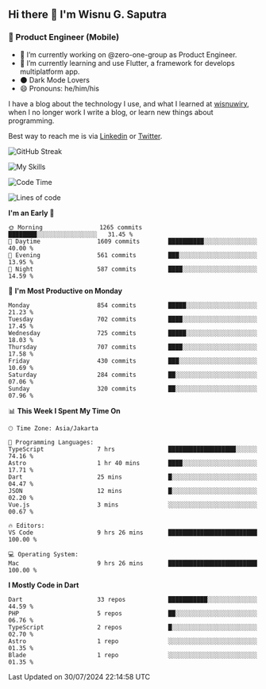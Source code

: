 ## Hi there 👋 I'm Wisnu G. Saputra

### :mobile_phone_off: Product Engineer (Mobile)

- 🔭 I’m currently working on @zero-one-group as Product Engineer.
- 🌱 I’m currently learning and use Flutter, a framework for develops multiplatform app.
- 🌑 Dark Mode Lovers
- 😄 Pronouns: he/him/his

I have a blog about the technology I use, and what I learned at [wisnuwiry](https://wisnuwiry.space/), when I no longer work I write a blog, or learn new things about programming.

Best way to reach me is via [Linkedin](https://www.linkedin.com/in/wisnu-saputra/) or [Twitter](https://twitter.com/wisnuwiry).

![GitHub Streak](https://streak-stats.demolab.com?user=wisnuwiry&theme=dark&hide_border=true)

![My Skills](https://skillicons.dev/icons?i=dart,flutter,kotlin,swift,go,js,css,neovim,git,linux&perline=5)

<!--START_SECTION:waka-->
![Code Time](http://img.shields.io/badge/Code%20Time-1%2C465%20hrs%2039%20mins-blue)

![Lines of code](https://img.shields.io/badge/From%20Hello%20World%20I%27ve%20Written-5.8%20million%20lines%20of%20code-blue)

**I'm an Early 🐤** 

```text
🌞 Morning                1265 commits        ████████░░░░░░░░░░░░░░░░░   31.45 % 
🌆 Daytime                1609 commits        ██████████░░░░░░░░░░░░░░░   40.00 % 
🌃 Evening                561 commits         ███░░░░░░░░░░░░░░░░░░░░░░   13.95 % 
🌙 Night                  587 commits         ████░░░░░░░░░░░░░░░░░░░░░   14.59 % 
```
📅 **I'm Most Productive on Monday** 

```text
Monday                   854 commits         █████░░░░░░░░░░░░░░░░░░░░   21.23 % 
Tuesday                  702 commits         ████░░░░░░░░░░░░░░░░░░░░░   17.45 % 
Wednesday                725 commits         █████░░░░░░░░░░░░░░░░░░░░   18.03 % 
Thursday                 707 commits         ████░░░░░░░░░░░░░░░░░░░░░   17.58 % 
Friday                   430 commits         ███░░░░░░░░░░░░░░░░░░░░░░   10.69 % 
Saturday                 284 commits         ██░░░░░░░░░░░░░░░░░░░░░░░   07.06 % 
Sunday                   320 commits         ██░░░░░░░░░░░░░░░░░░░░░░░   07.96 % 
```


📊 **This Week I Spent My Time On** 

```text
🕑︎ Time Zone: Asia/Jakarta

💬 Programming Languages: 
TypeScript               7 hrs               ███████████████████░░░░░░   74.16 % 
Astro                    1 hr 40 mins        ████░░░░░░░░░░░░░░░░░░░░░   17.71 % 
Dart                     25 mins             █░░░░░░░░░░░░░░░░░░░░░░░░   04.47 % 
JSON                     12 mins             █░░░░░░░░░░░░░░░░░░░░░░░░   02.20 % 
Vue.js                   3 mins              ░░░░░░░░░░░░░░░░░░░░░░░░░   00.67 % 

🔥 Editors: 
VS Code                  9 hrs 26 mins       █████████████████████████   100.00 % 

💻 Operating System: 
Mac                      9 hrs 26 mins       █████████████████████████   100.00 % 
```

**I Mostly Code in Dart** 

```text
Dart                     33 repos            ███████████░░░░░░░░░░░░░░   44.59 % 
PHP                      5 repos             ██░░░░░░░░░░░░░░░░░░░░░░░   06.76 % 
TypeScript               2 repos             █░░░░░░░░░░░░░░░░░░░░░░░░   02.70 % 
Astro                    1 repo              ░░░░░░░░░░░░░░░░░░░░░░░░░   01.35 % 
Blade                    1 repo              ░░░░░░░░░░░░░░░░░░░░░░░░░   01.35 % 
```




 Last Updated on 30/07/2024 22:14:58 UTC
<!--END_SECTION:waka-->
